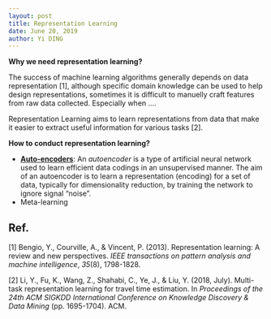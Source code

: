 ```yaml
---
layout: post
title: Representation Learning
date: June 20, 2019
author: Yi DING
---
```


**Why we need representation learning?**

The success of machine learning algorithms generally depends on data representation [1], although specific domain knowledge can be used to help design representations, sometimes it is difficult to manuelly craft features from raw data collected. Especially when ….

Representation Learning aims to learn representations from data that make it easier to extract useful information for various tasks [2].

[comment]: # "In the case of heterogeneous capatiable sensing, we want to learn representations from the raw RSSI data with device proprety, environment feature and user behaivor. One reason why explicitly dealing with repre-sentations is interesting is because they can be convenient to express many general priors about the world around us, i.e., priors that are not task-specific but would be likely to be useful for a learning machine to solve. Specifically, the main prior we want to exploit in this paper is (1) Multiple explanatory factors: device/environment/user; (2) Shared factors across tasks; (3) Temporal and spatial coherence"





**How to conduct representation learning?**

* **[Auto-encoders](https://www.kaggle.com/shivamb/how-autoencoders-work-intro-and-usecases/notebook)**: An *autoencoder* is a type of artificial neural network used to learn efficient data codings  in an unsupervised  manner. The aim of an autoencoder is to learn a representation (encoding) for a set of data, typically for dimensionality reduction, by training the network to ignore signal “noise”.
* Meta-learning





## Ref.

[1] Bengio, Y., Courville, A., & Vincent, P. (2013). Representation learning: A review and new perspectives. *IEEE transactions on pattern analysis and machine intelligence*, *35*(8), 1798-1828.

[2] Li, Y., Fu, K., Wang, Z., Shahabi, C., Ye, J., & Liu, Y. (2018, July). Multi-task representation learning for travel time estimation. In *Proceedings of the 24th ACM SIGKDD International Conference on Knowledge Discovery & Data Mining* (pp. 1695-1704). ACM.